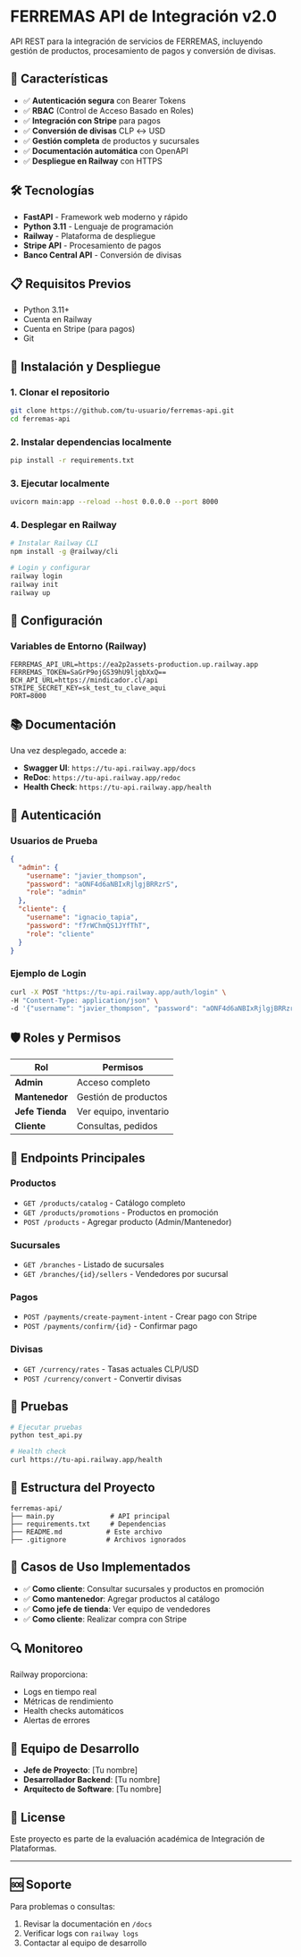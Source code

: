 # FERREMAS API de Integración v2.0

API REST para la integración de servicios de FERREMAS, incluyendo gestión de productos, procesamiento de pagos y conversión de divisas.

## 🚀 Características

- ✅ **Autenticación segura** con Bearer Tokens
- ✅ **RBAC** (Control de Acceso Basado en Roles)
- ✅ **Integración con Stripe** para pagos
- ✅ **Conversión de divisas** CLP ↔ USD
- ✅ **Gestión completa** de productos y sucursales
- ✅ **Documentación automática** con OpenAPI
- ✅ **Despliegue en Railway** con HTTPS

## 🛠️ Tecnologías

- **FastAPI** - Framework web moderno y rápido
- **Python 3.11** - Lenguaje de programación
- **Railway** - Plataforma de despliegue
- **Stripe API** - Procesamiento de pagos
- **Banco Central API** - Conversión de divisas

## 📋 Requisitos Previos

- Python 3.11+
- Cuenta en Railway
- Cuenta en Stripe (para pagos)
- Git

## 🚀 Instalación y Despliegue

### 1. Clonar el repositorio
```bash
git clone https://github.com/tu-usuario/ferremas-api.git
cd ferremas-api
```

### 2. Instalar dependencias localmente
```bash
pip install -r requirements.txt
```

### 3. Ejecutar localmente
```bash
uvicorn main:app --reload --host 0.0.0.0 --port 8000
```

### 4. Desplegar en Railway
```bash
# Instalar Railway CLI
npm install -g @railway/cli

# Login y configurar
railway login
railway init
railway up
```

## 🔧 Configuración

### Variables de Entorno (Railway)
```
FERREMAS_API_URL=https://ea2p2assets-production.up.railway.app
FERREMAS_TOKEN=SaGrP9ojGS39hU9ljqbXxQ==
BCH_API_URL=https://mindicador.cl/api
STRIPE_SECRET_KEY=sk_test_tu_clave_aqui
PORT=8000
```

## 📚 Documentación

Una vez desplegado, accede a:
- **Swagger UI**: `https://tu-api.railway.app/docs`
- **ReDoc**: `https://tu-api.railway.app/redoc`
- **Health Check**: `https://tu-api.railway.app/health`

## 🔐 Autenticación

### Usuarios de Prueba
```json
{
  "admin": {
    "username": "javier_thompson",
    "password": "aONF4d6aNBIxRjlgjBRRzrS",
    "role": "admin"
  },
  "cliente": {
    "username": "ignacio_tapia",
    "password": "f7rWChmQS1JYfThT",
    "role": "cliente"
  }
}
```

### Ejemplo de Login
```bash
curl -X POST "https://tu-api.railway.app/auth/login" \
-H "Content-Type: application/json" \
-d '{"username": "javier_thompson", "password": "aONF4d6aNBIxRjlgjBRRzrS"}'
```

## 🛡️ Roles y Permisos

| Rol | Permisos |
|-----|----------|
| **Admin** | Acceso completo |
| **Mantenedor** | Gestión de productos |
| **Jefe Tienda** | Ver equipo, inventario |
| **Cliente** | Consultas, pedidos |

## 📡 Endpoints Principales

### Productos
- `GET /products/catalog` - Catálogo completo
- `GET /products/promotions` - Productos en promoción
- `POST /products` - Agregar producto (Admin/Mantenedor)

### Sucursales
- `GET /branches` - Listado de sucursales
- `GET /branches/{id}/sellers` - Vendedores por sucursal

### Pagos
- `POST /payments/create-payment-intent` - Crear pago con Stripe
- `POST /payments/confirm/{id}` - Confirmar pago

### Divisas
- `GET /currency/rates` - Tasas actuales CLP/USD
- `POST /currency/convert` - Convertir divisas

## 🧪 Pruebas

```bash
# Ejecutar pruebas
python test_api.py

# Health check
curl https://tu-api.railway.app/health
```

## 📁 Estructura del Proyecto

```
ferremas-api/
├── main.py              # API principal
├── requirements.txt     # Dependencias
├── README.md           # Este archivo
├── .gitignore          # Archivos ignorados
```

## 🚨 Casos de Uso Implementados

- ✅ **Como cliente**: Consultar sucursales y productos en promoción
- ✅ **Como mantenedor**: Agregar productos al catálogo
- ✅ **Como jefe de tienda**: Ver equipo de vendedores
- ✅ **Como cliente**: Realizar compra con Stripe

## 🔍 Monitoreo

Railway proporciona:
- Logs en tiempo real
- Métricas de rendimiento
- Health checks automáticos
- Alertas de errores

## 👥 Equipo de Desarrollo

- **Jefe de Proyecto**: [Tu nombre]
- **Desarrollador Backend**: [Tu nombre]
- **Arquitecto de Software**: [Tu nombre]

## 📝 License

Este proyecto es parte de la evaluación académica de Integración de Plataformas.

---

## 🆘 Soporte

Para problemas o consultas:
1. Revisar la documentación en `/docs`
2. Verificar logs con `railway logs`
3. Contactar al equipo de desarrollo
